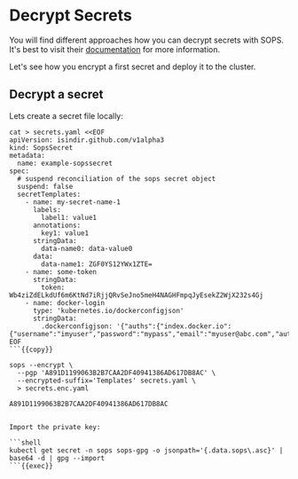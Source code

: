 # Decrypt Secrets

You will find different approaches how you can decrypt secrets with SOPS. It's best to visit their [documentation](https://getsops.io/) for more information.

Let's see how you encrypt a first secret and deploy it to the cluster.

## Decrypt a secret

Lets create a secret file locally:

```
cat > secrets.yaml <<EOF
apiVersion: isindir.github.com/v1alpha3
kind: SopsSecret
metadata:
  name: example-sopssecret
spec:
  # suspend reconciliation of the sops secret object
  suspend: false
  secretTemplates:
    - name: my-secret-name-1
      labels:
        label1: value1
      annotations:
        key1: value1
      stringData:
        data-name0: data-value0
      data:
        data-name1: ZGF0YS12YWx1ZTE=
    - name: some-token
      stringData:
        token: Wb4ziZdELkdUf6m6KtNd7iRjjQRvSeJno5meH4NAGHFmpqJyEsekZ2WjX232s4Gj
    - name: docker-login
      type: 'kubernetes.io/dockerconfigjson'
      stringData:
        .dockerconfigjson: '{"auths":{"index.docker.io":{"username":"imyuser","password":"mypass","email":"myuser@abc.com","auth":"aW15dXNlcjpteXBhc3M="}}}'
EOF
```{{copy}}

sops --encrypt \
  --pgp 'A891D1199063B2B7CAA2DF40941386AD617DB8AC' \
  --encrypted-suffix='Templates' secrets.yaml \
  > secrets.enc.yaml

A891D1199063B2B7CAA2DF40941386AD617DB8AC


Import the private key:

```shell
kubectl get secret -n sops sops-gpg -o jsonpath='{.data.sops\.asc}' | base64 -d | gpg --import
```{{exec}}





